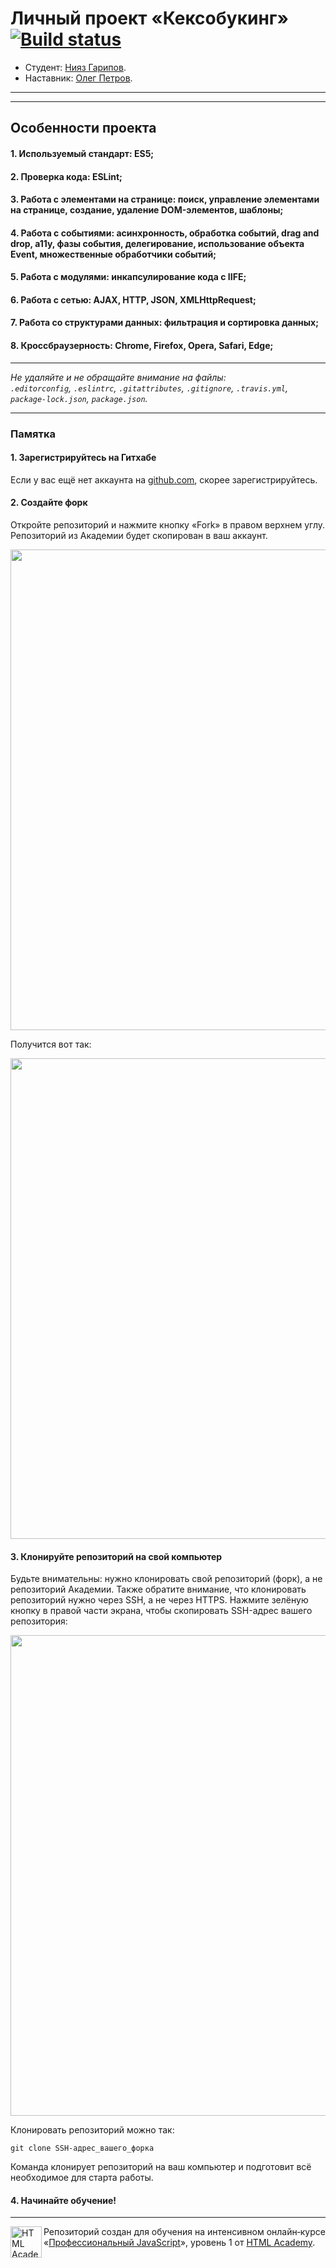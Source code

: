 # Личный проект «Кексобукинг» [![Build status][travis-image]][travis-url]

* Студент: [Нияз Гарипов](https://up.htmlacademy.ru/javascript/14/user/617897).
* Наставник: [Олег Петров](https://htmlacademy.ru/profile/fyvfyv).

---
---

## Особенности проекта

#### 1. Используемый стандарт: ES5;
#### 2. Проверка кода: ESLint;
#### 3. Работа с элементами на странице: поиск, управление элементами на странице, создание, удаление DOM-элементов, шаблоны;
#### 4. Работа с событиями: асинхронность, обработка событий, drag and drop, a11y, фазы события, делегирование, использование объекта Event, множественные обработчики событий;
#### 5. Работа с модулями: инкапсулирование кода с IIFE;
#### 6. Работа с сетью: AJAX, HTTP, JSON, XMLHttpRequest;
#### 7. Работа со структурами данных: фильтрация и сортировка данных;
#### 8. Кроссбраузерность: Chrome, Firefox, Opera, Safari, Edge;

---

_Не удаляйте и не обращайте внимание на файлы:_<br>
_`.editorconfig`, `.eslintrc`, `.gitattributes`, `.gitignore`, `.travis.yml`, `package-lock.json`, `package.json`._

---

### Памятка

#### 1. Зарегистрируйтесь на Гитхабе

Если у вас ещё нет аккаунта на [github.com](https://github.com/join), скорее зарегистрируйтесь.

#### 2. Создайте форк

Откройте репозиторий и нажмите кнопку «Fork» в правом верхнем углу. Репозиторий из Академии будет скопирован в ваш аккаунт.

<img width="769" alt="" src="https://user-images.githubusercontent.com/10909/35275195-078bb816-0050-11e8-8708-89266d2fae5d.png">

Получится вот так:

<img width="769" alt="" src="https://user-images.githubusercontent.com/10909/35275196-07baf78e-0050-11e8-9275-404a4b63efb1.png">

#### 3. Клонируйте репозиторий на свой компьютер

Будьте внимательны: нужно клонировать свой репозиторий (форк), а не репозиторий Академии. Также обратите внимание, что клонировать репозиторий нужно через SSH, а не через HTTPS. Нажмите зелёную кнопку в правой части экрана, чтобы скопировать SSH-адрес вашего репозитория:

<img width="769" alt="" src="https://user-images.githubusercontent.com/10909/35275197-07d8e79e-0050-11e8-95c1-a30a433687d8.png">

Клонировать репозиторий можно так:

```
git clone SSH-адрес_вашего_форка
```

Команда клонирует репозиторий на ваш компьютер и подготовит всё необходимое для старта работы.

#### 4. Начинайте обучение!

---

<a href="https://htmlacademy.ru/intensive/javascript"><img align="left" width="50" height="50" alt="HTML Academy" src="https://up.htmlacademy.ru/static/img/intensive/javascript/logo-for-github-2.png"></a>

Репозиторий создан для обучения на интенсивном онлайн‑курсе «[Профессиональный JavaScript](https://htmlacademy.ru/intensive/javascript)», уровень 1 от [HTML Academy](https://htmlacademy.ru).

[travis-image]: https://travis-ci.org/htmlacademy-javascript/617897-keksobooking.svg?branch=master
[travis-url]: https://travis-ci.org/htmlacademy-javascript/617897-keksobooking
